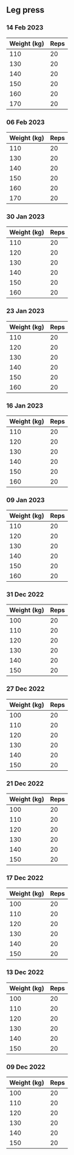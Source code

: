 ## Leg press

### 14 Feb 2023

| Weight (kg) | Reps |
| ----------- | ---- |
| 110 | 20 |
| 130 | 20 |
| 140 | 20 |
| 150 | 20 |
| 160 | 20 |
| 170 | 20 |

### 06 Feb 2023

| Weight (kg) | Reps |
| ----------- | ---- |
| 110 | 20 |
| 130 | 20 |
| 140 | 20 |
| 150 | 20 |
| 160 | 20 |
| 170 | 20 |

### 30 Jan 2023

| Weight (kg) | Reps |
| ----------- | ---- |
| 110 | 20 |
| 120 | 20 |
| 130 | 20 |
| 140 | 20 |
| 150 | 20 |
| 160 | 20 |

### 23 Jan 2023

| Weight (kg) | Reps |
| ----------- | ---- |
| 110 | 20 |
| 120 | 20 |
| 130 | 20 |
| 140 | 20 |
| 150 | 20 |
| 160 | 20 |

### 16 Jan 2023

| Weight (kg) | Reps |
| ----------- | ---- |
| 110 | 20 |
| 120 | 20 |
| 130 | 20 |
| 140 | 20 |
| 150 | 20 |
| 160 | 20 |

### 09 Jan 2023

| Weight (kg) | Reps |
| ----------- | ---- |
| 110 | 20 |
| 120 | 20 |
| 130 | 20 |
| 140 | 20 |
| 150 | 20 |
| 160 | 20 |

### 31 Dec 2022

| Weight (kg) | Reps |
| ----------- | ---- |
| 100 | 20 |
| 110 | 20 |
| 120 | 20 |
| 130 | 20 |
| 140 | 20 |
| 150 | 20 |

### 27 Dec 2022

| Weight (kg) | Reps |
| ----------- | ---- |
| 100 | 20 |
| 110 | 20 |
| 120 | 20 |
| 130 | 20 |
| 140 | 20 |
| 150 | 20 |

### 21 Dec 2022

| Weight (kg) | Reps |
| ----------- | ---- |
| 100 | 20 |
| 110 | 20 |
| 120 | 20 |
| 130 | 20 |
| 140 | 20 |
| 150 | 20 |

### 17 Dec 2022

| Weight (kg) | Reps |
| ----------- | ---- |
| 100 | 20 |
| 110 | 20 |
| 120 | 20 |
| 130 | 20 |
| 140 | 20 |
| 150 | 20 |

### 13 Dec 2022

| Weight (kg) | Reps |
| ----------- | ---- |
| 100 | 20 |
| 110 | 20 |
| 120 | 20 |
| 130 | 20 |
| 140 | 20 |
| 150 | 20 |

### 09 Dec 2022

| Weight (kg) | Reps |
| ----------- | ---- |
| 100 | 20 |
| 110 | 20 |
| 120 | 20 |
| 130 | 20 |
| 140 | 20 |
| 150 | 20 |
